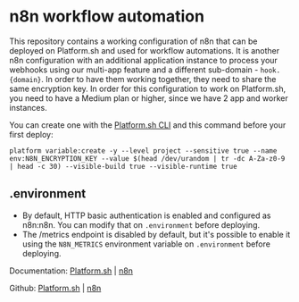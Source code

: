 # n8n workflow automation

This repository contains a working configuration of n8n that can be deployed on Platform.sh and used for workflow automations. It is another n8n configuration with an additional application instance to process your webhooks using our multi-app feature and a different sub-domain - `hook.{domain}`. In order to have them working together, they need to share the same encryption key. In order for this configuration to work on Platform.sh, you need to have a Medium plan or higher, since we have 2 app and worker instances.

You can create one with the [Platform.sh CLI](https://docs.platform.sh/gettingstarted/introduction/own-code/cli-install.html) and this command before your first deploy:

`platform variable:create -y --level project --sensitive true --name env:N8N_ENCRYPTION_KEY --value $(head /dev/urandom | tr -dc A-Za-z0-9 | head -c 30) --visible-build true --visible-runtime true`

## .environment
- By default, HTTP basic authentication is enabled and configured as n8n:n8n. You can modify that on `.environment` before deploying.
- The /metrics endpoint is disabled by default, but it's possible to enable it using the `N8N_METRICS` environment variable on `.environment` before deploying.

Documentation: [Platform.sh](https://docs.platform.sh/) | [n8n](https://docs.n8n.io/)

Github: [Platform.sh](https://github.com/platformsh/) | [n8n](https://github.com/n8n-io/)

